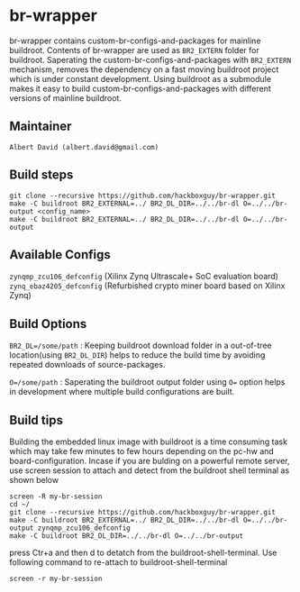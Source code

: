 # br-wrapper

br-wrapper contains custom-br-configs-and-packages for mainline buildroot. Contents of br-wrapper are used as ```BR2_EXTERN``` folder for buildroot. Saperating the custom-br-configs-and-packages with ```BR2_EXTERN``` mechanism, removes the dependency on a fast moving buildroot project which is under constant development.
Using buildroot as a submodule makes it easy to build custom-br-configs-and-packages with different versions of mainline buildroot.

## Maintainer
	Albert David (albert.david@gmail.com)

## Build steps
    git clone --recursive https://github.com/hackboxguy/br-wrapper.git
    make -C buildroot BR2_EXTERNAL=../ BR2_DL_DIR=../../br-dl O=../../br-output <config_name>
    make -C buildroot BR2_EXTERNAL=../ BR2_DL_DIR=../../br-dl O=../../br-output

## Available Configs

```zynqmp_zcu106_defconfig``` (Xilinx Zynq Ultrascale+ SoC evaluation board)
```zynq_ebaz4205_defconfig``` (Refurbished crypto miner board based on Xilinx Zynq)


## Build Options
```BR2_DL=/some/path``` : Keeping buildroot download folder in a out-of-tree location(using ```BR2_DL_DIR```) helps to reduce the build time by avoiding repeated downloads of source-packages.
    
```O=/some/path``` : Saperating the buildroot output folder using ```O=``` option helps in development where multiple build configurations are built.
    
## Build tips
Building the embedded linux image with buildroot is a time consuming task which may take few minutes to few hours depending on the pc-hw and board-configuration. Incase if you are bulding on a powerful remote server, use screen session to attach and detect from the buildroot shell terminal as shown below
        
    screen -R my-br-session
    cd ~/
    git clone --recursive https://github.com/hackboxguy/br-wrapper.git
    make -C buildroot BR2_EXTERNAL=../ BR2_DL_DIR=../../br-dl O=../../br-output zynqmp_zcu106_defconfig
    make -C buildroot BR2_DL_DIR=../../br-dl O=../../br-output
press Ctr+a and then d to detatch from the buildroot-shell-terminal.
Use following command to re-attach to  buildroot-shell-terminal

    screen -r my-br-session
